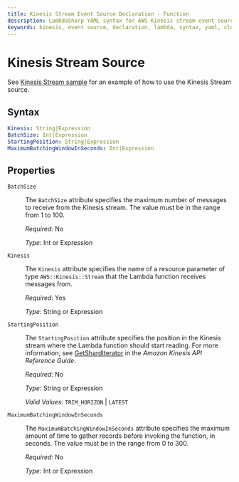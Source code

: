 ```yaml
---
title: Kinesis Stream Event Source Declaration - Function
description: LambdaSharp YAML syntax for AWS Kinesis stream event source
keywords: kinesis, event source, declaration, lambda, syntax, yaml, cloudformation
---
```

# Kinesis Stream Source

See [Kinesis Stream sample](https://github.com/LambdaSharp/LambdaSharpTool/tree/master/Samples/KinesisSample/) for an example of how to use the Kinesis Stream source.

## Syntax

```yaml
Kinesis: String|Expression
BatchSize: Int|Expression
StartingPosition: String|Expression
MaximumBatchingWindowInSeconds: Int|Expression
```

## Properties

<dl>

<dt><code>BatchSize</code></dt>
<dd>

The <code>BatchSize</code> attribute specifies the maximum number of messages to receive from the Kinesis stream. The value must be in the range from 1 to 100.

<i>Required</i>: No

<i>Type</i>: Int or Expression
</dd>

<dt><code>Kinesis</code></dt>
<dd>

The <code>Kinesis</code> attribute specifies the name of a resource parameter of type <code>AWS::Kinesis::Stream</code> that the Lambda function receives messages from.

<i>Required</i>: Yes

<i>Type</i>: String or Expression
</dd>

<dt><code>StartingPosition</code></dt>
<dd>

The <code>StartingPosition</code> attribute specifies the position in the Kinesis stream where the Lambda function should start reading. For more information, see <a href="https://docs.aws.amazon.com/kinesis/latest/APIReference/API_GetShardIterator.html#Kinesis-GetShardIterator-request-ShardIteratorType">GetShardIterator</a> in the <i>Amazon Kinesis API Reference Guide</i>.

<i>Required</i>: No

<i>Type</i>: String or Expression

<i>Valid Values</i>: <code>TRIM_HORIZON</code> | <code>LATEST</code>
</dd>

<dt><code>MaximumBatchingWindowInSeconds</code></dt>
<dd>

The <code>MaximumBatchingWindowInSeconds</code> attribute specifies the maximum amount of time to gather records before invoking the function, in seconds. The value must be in the range from 0 to 300.

<i>Required</i>: No

<i>Type</i>: Int or Expression

</dd>

</dl>
